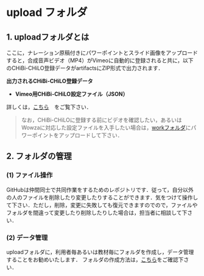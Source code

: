 # upload フォルダ
## 1. uploadフォルダとは
ここに，ナレーション原稿付きにパワーポイントとスライド画像をアップロードすると，合成音声ビデオ（MP4）がVimeoに自動的に登録されると共に，以下のCHiBi-CHiLO登録データがartifactsにZIP形式で出力されます．

__出力されるCHiBi-CHiLO登録データ__
* __Vimeo用CHiBi-CHiLO設定ファイル（JSON）__

詳しくは，[こちら](https://docs.cccties.org/chilospeech/video/convert)　をご覧下さい．

> なお，CHiBi-CHiLOに登録する前にビデオを確認したい，あるいはWowzaに対応した設定ファイルを入手したい場合は，[workフォルダ](../work)にパワーポイントをアップロードして下さい．　


## 2. フォルダの管理

### (1) ファイル操作

GitHubは仲間同士で共同作業をするためのレポジトリです．従って，自分以外の人のファイルを削除したり変更したりすることができます．気をつけて操作して下さい．ただし，削除，変更に失敗しても復元できますのでので，ファイルやフォルダを間違って変更したり削除したりした場合は，担当者に相談して下さい．

### (2) データ管理

uploadフォルダに，利用者毎あるいは教材毎にフォルダを作成し，データ管理することをお勧めいたします．
フォルダの作成方法は，[こちら](https://docs.cccties.org/chilospeech/video/github#forudano)をご確認下さい．

